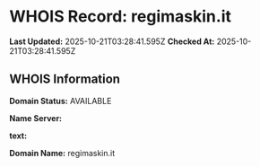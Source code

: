 # WHOIS Record: regimaskin.it

**Last Updated:** 2025-10-21T03:28:41.595Z
**Checked At:** 2025-10-21T03:28:41.595Z

## WHOIS Information

**Domain Status:** AVAILABLE

**Name Server:** 

**text:** 

**Domain Name:** regimaskin.it

